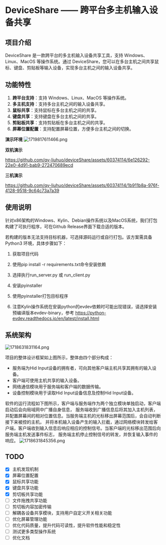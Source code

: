 # DeviceShare —— 跨平台多主机输入设备共享

## 项目介绍

DeviceShare 是一款跨平台的多主机输入设备共享工具，支持 Windows、Linux、MacOS 等操作系统。通过 DeviceShare，您可以在多台主机之间共享鼠标、键盘、剪贴板等输入设备，实现多台主机之间的输入设备共享。


## 功能特性

1. **跨平台支持**：支持 Windows、Linux、MacOS 等操作系统。
2. **多主机支持**：支持多台主机之间的输入设备共享。
3. **鼠标共享**：支持鼠标在多台主机之间的共享。
4. **键盘共享**：支持键盘在多台主机之间的共享。
5. **剪贴板共享**：支持剪贴板在多台主机之间的共享。
6. **屏幕位置配置**：支持配置屏幕位置，方便多台主机之间的切换。

**演示环境**
![1719817611466.png](https://img.qylh.xyz/blog/1719817611466.png)

**双机演示**

https://github.com/qy-liuhuo/deviceShare/assets/60374114/6e126292-22e0-4d91-bab9-272470689ecd


**三机演示**

https://github.com/qy-liuhuo/deviceShare/assets/60374114/1b911b8a-976f-4128-9518-9c64c73a7a39



## 使用说明
针对x86架构的Windows、Kylin、Debian操作系统以及MacOS系统，我们打包构建了可执行程序，可在Github Release界面下载合适的版本。 

若构建的版本无法支持目标机器，可选择源码运行或自行打包。该方案需具备Python3 环境，具体步骤如下：
1. 获取项目代码
2. 使用pip install -r requirements.txt命令安装依赖
3. 选择执行run_server.py 或 run_client.py
4. 安装pyinstaller
5. 使用pyinstaller打包目标程序

6. 注意Kylin操作系统在安装python的evdev依赖时可能出现错误，请选择安装预编译版本evdev-binary，参考 https://python-evdev.readthedocs.io/en/latest/install.html


## 系统架构

![1718631831164.png](https://img.qylh.xyz/blog/1718631831164.png)

项目的整体设计框架如上图所示，整体由四个部分构成：
- 服务端为Hid Input设备的拥有者，可向其他客户端主机共享其拥有的输入设备。
- 客户端可使用主机共享的输入设备。
- 网络通信模块用于服务端和客户端的数据传输。
- 设备控制模块用于读取Hid Input设备信息及控制Hid Input设备。

软件的运行流程如下图所示，客户端与服务端作为两个独立模块单独启动，客户端启动后会向局域网中广播自身信息，
服务端收到广播信息后将其加入主机列表，并配置屏幕间的相对位置信息。当服务端主机的光标移出屏幕范围后，会自动判断接下来被控的主机，
并将本机输入设备产生的输入拦截，通过网络模块转发给客户端，客户端收到输入信息后响应相应的控制信号。当客户端的光标移出范围后向服务端主机发送事件标志，
服务端主机停止控制信号的转发，并恢复输入事件的响应。
![1718631845356.png](https://img.qylh.xyz/blog/1718631845356.png)


## TODO
- [x] 主机发现机制
- [x] 屏幕位置配置
- [x] 鼠标共享功能
- [x] 键盘共享功能
- [x] 剪切板共享功能
- [ ] 文件拖拽共享功能
- [ ] 剪切板内容加密传输
- [ ] 解耦各设备共享模块，支持用户自定义开关相关功能
- [ ] 优化屏幕管理功能
- [ ] 优化代码质量，提升代码可读性，提升软件性能和稳定性
- [ ] 测试更多类型操作系统
- [ ] 优化文档
